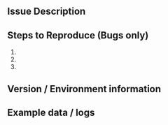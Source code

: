 <!--- IMPORTANT: Please apply the relevant labels, for example if this issue is needed as a backported fix add the label `LTS fix` (Long term support fix) -->

<!-- REVIEW: please choose at least 2 reviewers, such that:
 - at least one reviewer is an expert of the specific code/module that is being modified.
 - at least one reviewer does a quantitative/detailed review of the changes, i.e., fully understands the changes.
 - at least one reviewer checks that the code follows the guidelines in CONTRIBUTING.md (see link to the right of this page).
Note: it doesn't matter how these three aspects are split among the two reviewers, but it is important they are all fulfilled.
 -->
## Issue Description
<!--- Describe the feature, enhancement or bug -->

## Steps to Reproduce (Bugs only)
<!--- reproduce this bug. Include code to reproduce, if relevant -->
1.
2.
3.

## Version / Environment information
<!--- OS / platform / environment used -->
<!--- affected Oasis versions -->
<!--- last working configuration -->

## Example data / logs
<!--- zipped input files or code snippets -->
<!--- screenshots, error traces or logs -->
